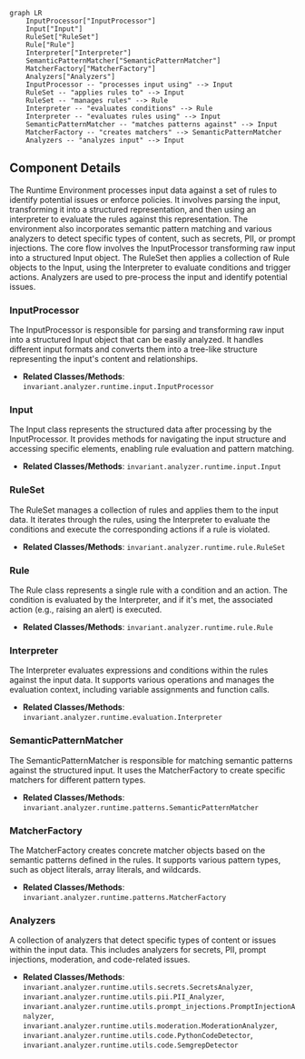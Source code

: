 ```mermaid
graph LR
    InputProcessor["InputProcessor"]
    Input["Input"]
    RuleSet["RuleSet"]
    Rule["Rule"]
    Interpreter["Interpreter"]
    SemanticPatternMatcher["SemanticPatternMatcher"]
    MatcherFactory["MatcherFactory"]
    Analyzers["Analyzers"]
    InputProcessor -- "processes input using" --> Input
    RuleSet -- "applies rules to" --> Input
    RuleSet -- "manages rules" --> Rule
    Interpreter -- "evaluates conditions" --> Rule
    Interpreter -- "evaluates rules using" --> Input
    SemanticPatternMatcher -- "matches patterns against" --> Input
    MatcherFactory -- "creates matchers" --> SemanticPatternMatcher
    Analyzers -- "analyzes input" --> Input
```

## Component Details

The Runtime Environment processes input data against a set of rules to identify potential issues or enforce policies. It involves parsing the input, transforming it into a structured representation, and then using an interpreter to evaluate the rules against this representation. The environment also incorporates semantic pattern matching and various analyzers to detect specific types of content, such as secrets, PII, or prompt injections. The core flow involves the InputProcessor transforming raw input into a structured Input object. The RuleSet then applies a collection of Rule objects to the Input, using the Interpreter to evaluate conditions and trigger actions. Analyzers are used to pre-process the input and identify potential issues.

### InputProcessor
The InputProcessor is responsible for parsing and transforming raw input into a structured Input object that can be easily analyzed. It handles different input formats and converts them into a tree-like structure representing the input's content and relationships.
- **Related Classes/Methods**: `invariant.analyzer.runtime.input.InputProcessor`

### Input
The Input class represents the structured data after processing by the InputProcessor. It provides methods for navigating the input structure and accessing specific elements, enabling rule evaluation and pattern matching.
- **Related Classes/Methods**: `invariant.analyzer.runtime.input.Input`

### RuleSet
The RuleSet manages a collection of rules and applies them to the input data. It iterates through the rules, using the Interpreter to evaluate the conditions and execute the corresponding actions if a rule is violated.
- **Related Classes/Methods**: `invariant.analyzer.runtime.rule.RuleSet`

### Rule
The Rule class represents a single rule with a condition and an action. The condition is evaluated by the Interpreter, and if it's met, the associated action (e.g., raising an alert) is executed.
- **Related Classes/Methods**: `invariant.analyzer.runtime.rule.Rule`

### Interpreter
The Interpreter evaluates expressions and conditions within the rules against the input data. It supports various operations and manages the evaluation context, including variable assignments and function calls.
- **Related Classes/Methods**: `invariant.analyzer.runtime.evaluation.Interpreter`

### SemanticPatternMatcher
The SemanticPatternMatcher is responsible for matching semantic patterns against the structured input. It uses the MatcherFactory to create specific matchers for different pattern types.
- **Related Classes/Methods**: `invariant.analyzer.runtime.patterns.SemanticPatternMatcher`

### MatcherFactory
The MatcherFactory creates concrete matcher objects based on the semantic patterns defined in the rules. It supports various pattern types, such as object literals, array literals, and wildcards.
- **Related Classes/Methods**: `invariant.analyzer.runtime.patterns.MatcherFactory`

### Analyzers
A collection of analyzers that detect specific types of content or issues within the input data. This includes analyzers for secrets, PII, prompt injections, moderation, and code-related issues.
- **Related Classes/Methods**: `invariant.analyzer.runtime.utils.secrets.SecretsAnalyzer`, `invariant.analyzer.runtime.utils.pii.PII_Analyzer`, `invariant.analyzer.runtime.utils.prompt_injections.PromptInjectionAnalyzer`, `invariant.analyzer.runtime.utils.moderation.ModerationAnalyzer`, `invariant.analyzer.runtime.utils.code.PythonCodeDetector`, `invariant.analyzer.runtime.utils.code.SemgrepDetector`
